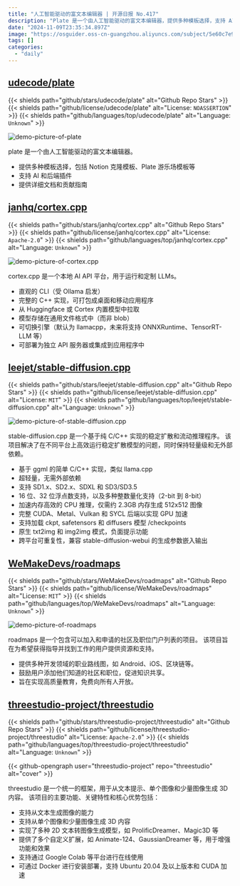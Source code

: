 ```yaml
---
title: "人工智能驱动的富文本编辑器 | 开源日报 No.417"
description: "Plate 是一个由人工智能驱动的富文本编辑器，提供多种模板选择，支持 AI 和后端插件，同时还提供详细文档和贡献指南。让你的编辑工作更高效，让创作更加轻松。赶快体验 Plate，开启智能编辑新时代！"
date: "2024-11-09T23:35:34.897Z"
image: "https://osguider.oss-cn-guangzhou.aliyuncs.com/subject/5e60c7e9946358131b6e395e0d2eece7.png"
tags: []
categories:
  - "daily"
---
```


## [udecode/plate](https://github.com/udecode/plate)

{{< shields path="github/stars/udecode/plate" alt="Github Repo Stars" >}} {{< shields path="github/license/udecode/plate" alt="License: `NOASSERTION`" >}} {{< shields path="github/languages/top/udecode/plate" alt="Language: `Unknown`" >}}

![demo-picture-of-plate](https://static.osguider.com/subject/github/udecode/plate/b12949f4852df89a5952adcdd7886971.png)

plate 是一个由人工智能驱动的富文本编辑器。

- 提供多种模板选择，包括 Notion 克隆模板、Plate 游乐场模板等
- 支持 AI 和后端插件
- 提供详细文档和贡献指南
  
## [janhq/cortex.cpp](https://github.com/janhq/cortex.cpp)

{{< shields path="github/stars/janhq/cortex.cpp" alt="Github Repo Stars" >}} {{< shields path="github/license/janhq/cortex.cpp" alt="License: `Apache-2.0`" >}} {{< shields path="github/languages/top/janhq/cortex.cpp" alt="Language: `Unknown`" >}}

![demo-picture-of-cortex.cpp](https://static.osguider.com/subject/github/janhq/cortex.cpp/a62b884ccafe62da5db43a6bbbcd3241.png)

cortex.cpp 是一个本地 AI API 平台，用于运行和定制 LLMs。

- 直观的 CLI（受 Ollama 启发）
- 完整的 C++ 实现，可打包成桌面和移动应用程序
- 从 Huggingface 或 Cortex 内置模型中拉取
- 模型存储在通用文件格式中（而非 blob）
- 可切换引擎（默认为 llamacpp，未来将支持 ONNXRuntime、TensorRT-LLM 等）
- 可部署为独立 API 服务器或集成到应用程序中
  
## [leejet/stable-diffusion.cpp](https://github.com/leejet/stable-diffusion.cpp)

{{< shields path="github/stars/leejet/stable-diffusion.cpp" alt="Github Repo Stars" >}} {{< shields path="github/license/leejet/stable-diffusion.cpp" alt="License: `MIT`" >}} {{< shields path="github/languages/top/leejet/stable-diffusion.cpp" alt="Language: `Unknown`" >}}

![demo-picture-of-stable-diffusion.cpp](https://static.osguider.com/subject/github/leejet/stable-diffusion.cpp/423b201d93310efcc6aef63dad7eda7b.png)

stable-diffusion.cpp 是一个基于纯 C/C++ 实现的稳定扩散和流动推理程序。
该项目解决了在不同平台上高效运行稳定扩散模型的问题，同时保持轻量级和无外部依赖。

- 基于 ggml 的简单 C/C++ 实现，类似 llama.cpp
- 超轻量，无需外部依赖
- 支持 SD1.x、SD2.x、SDXL 和 SD3/SD3.5
- 16 位、32 位浮点数支持，以及多种整数量化支持（2-bit 到 8-bit）
- 加速内存高效的 CPU 推理，仅需约 2.3GB 内存生成 512x512 图像
- 完整 CUDA、Metal、Vulkan 和 SYCL 后端以实现 GPU 加速
- 支持加载 ckpt, safetensors 和 diffusers 模型 /checkpoints
- 原生 txt2img 和 img2img 模式，负面提示功能
- 跨平台可重复性，兼容 stable-diffusion-webui 的生成参数嵌入输出
  
## [WeMakeDevs/roadmaps](https://github.com/WeMakeDevs/roadmaps)

{{< shields path="github/stars/WeMakeDevs/roadmaps" alt="Github Repo Stars" >}} {{< shields path="github/license/WeMakeDevs/roadmaps" alt="License: `MIT`" >}} {{< shields path="github/languages/top/WeMakeDevs/roadmaps" alt="Language: `Unknown`" >}}

![demo-picture-of-roadmaps](https://static.osguider.com/subject/github/WeMakeDevs/roadmaps/999854c39dcf677c40dcd29d15336f43.gif)

roadmaps 是一个包含可以加入和申请的社区及职位门户列表的项目。
该项目旨在为希望获得指导并找到工作的用户提供资源和支持。

- 提供多种开发领域的职业路线图，如 Android、iOS、区块链等。
- 鼓励用户添加他们知道的社区和职位，促进知识共享。
- 旨在实现高质量教育，免费向所有人开放。
  
## [threestudio-project/threestudio](https://github.com/threestudio-project/threestudio)

{{< shields path="github/stars/threestudio-project/threestudio" alt="Github Repo Stars" >}} {{< shields path="github/license/threestudio-project/threestudio" alt="License: `Apache-2.0`" >}} {{< shields path="github/languages/top/threestudio-project/threestudio" alt="Language: `Unknown`" >}}

{{< github-opengraph user="threestudio-project" repo="threestudio" alt="cover" >}}

threestudio 是一个统一的框架，用于从文本提示、单个图像和少量图像生成 3D 内容。
该项目的主要功能、关键特性和核心优势包括：

- 支持从文本生成图像的能力
- 支持从单个图像和少量图像生成 3D 内容
- 实现了多种 2D 文本转图像生成模型，如 ProlificDreamer、Magic3D 等
- 提供了多个自定义扩展，如 Animate-124、GaussianDreamer 等，用于增强功能和效果
- 支持通过 Google Colab 等平台进行在线使用
- 可通过 Docker 进行安装部署，支持 Ubuntu 20.04 及以上版本和 CUDA 加速
  
